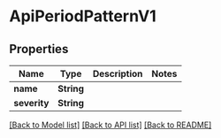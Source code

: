 # ApiPeriodPatternV1

## Properties

Name | Type | Description | Notes
------------ | ------------- | ------------- | -------------
**name** | **String** |  |
**severity** | **String** |  |

[[Back to Model list]](../README.md#documentation-for-models) [[Back to API list]](../README.md#documentation-for-api-endpoints) [[Back to README]](../README.md)
